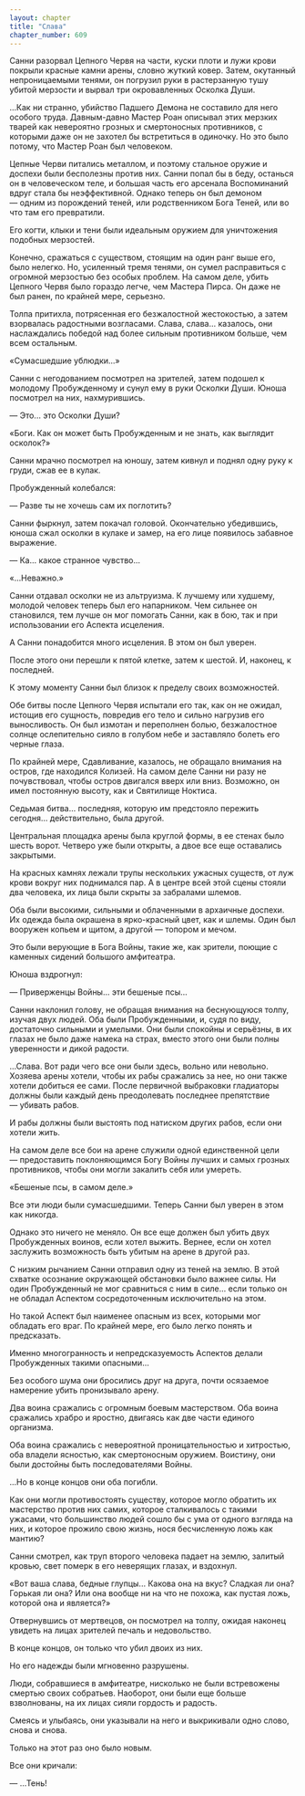 ```yaml
---
layout: chapter
title: "Слава"
chapter_number: 609
---
```


Санни разорвал Цепного Червя на части, куски плоти и лужи крови покрыли красные камни арены, словно жуткий ковер. Затем, окутанный непроницаемыми тенями, он погрузил руки в растерзанную тушу убитой мерзости и вырвал три окровавленных Осколка Души.





...Как ни странно, убийство Падшего Демона не составило для него особого труда. Давным-давно Мастер Роан описывал этих мерзких тварей как невероятно грозных и смертоносных противников, с которыми даже он не захотел бы встретиться в одиночку. Но это было потому, что Мастер Роан был человеком.





Цепные Черви питались металлом, и поэтому стальное оружие и доспехи были бесполезны против них. Санни попал бы в беду, останься он в человеческом теле, и большая часть его арсенала Воспоминаний вдруг стала бы неэффективной. Однако теперь он был демоном — одним из порождений теней, или родственником Бога Теней, или во что там его превратили.





Его когти, клыки и тени были идеальным оружием для уничтожения подобных мерзостей.





Конечно, сражаться с существом, стоящим на один ранг выше его, было нелегко. Но, усиленный тремя тенями, он сумел расправиться с огромной мерзостью без особых проблем. На самом деле, убить Цепного Червя было гораздо легче, чем Мастера Пирса. Он даже не был ранен, по крайней мере, серьезно.





Толпа притихла, потрясенная его безжалостной жестокостью, а затем взорвалась радостными возгласами. Слава, слава... казалось, они наслаждались победой над более сильным противником больше, чем всем остальным.





«Сумасшедшие ублюдки...»





Санни с негодованием посмотрел на зрителей, затем подошел к молодому Пробужденному и сунул ему в руки Осколки Души. Юноша посмотрел на них, нахмурившись.





— Это... это Осколки Души?





«Боги. Как он может быть Пробужденным и не знать, как выглядит осколок?»





Санни мрачно посмотрел на юношу, затем кивнул и поднял одну руку к груди, сжав ее в кулак.





Пробужденный колебался:





— Разве ты не хочешь сам их поглотить?





Санни фыркнул, затем покачал головой. Окончательно убедившись, юноша сжал осколки в кулаке и замер, на его лице появилось забавное выражение.





— Ка... какое странное чувство...





«...Неважно.»





Санни отдавал осколки не из альтруизма. К лучшему или худшему, молодой человек теперь был его напарником. Чем сильнее он становился, тем лучше он мог помогать Санни, как в бою, так и при использовании его Аспекта исцеления.





А Санни понадобится много исцеления. В этом он был уверен.





После этого они перешли к пятой клетке, затем к шестой. И, наконец, к последней.





К этому моменту Санни был близок к пределу своих возможностей.





Обе битвы после Цепного Червя испытали его так, как он не ожидал, истощив его сущность, повредив его тело и сильно нагрузив его выносливость. Он был измотан и переполнен болью, безжалостное солнце ослепительно сияло в голубом небе и заставляло болеть его черные глаза.





По крайней мере, Сдавливание, казалось, не обращало внимания на остров, где находился Колизей. На самом деле Санни ни разу не почувствовал, чтобы остров двигался вверх или вниз. Возможно, он имел постоянную высоту, как и Святилище Ноктиса.





Седьмая битва... последняя, которую им предстояло пережить сегодня... действительно, была другой.





Центральная площадка арены была круглой формы, в ее стенах было шесть ворот. Четверо уже были открыты, а двое все еще оставались закрытыми.





На красных камнях лежали трупы нескольких ужасных существ, от луж крови вокруг них поднимался пар. А в центре всей этой сцены стояли два человека, их лица были скрыты за забралами шлемов.





Оба были высокими, сильными и облаченными в архаичные доспехи. Их одежда была окрашена в ярко-красный цвет, как и шлемы. Один был вооружен копьем и щитом, а другой — топором и мечом.





Это были верующие в Бога Войны, такие же, как зрители, поющие с каменных сидений большого амфитеатра.





Юноша вздрогнул:





— Приверженцы Войны... эти бешеные псы...





Санни наклонил голову, не обращая внимания на беснующуюся толпу, изучая двух людей. Оба были Пробужденными, и, судя по виду, достаточно сильными и умелыми. Они были спокойны и серьёзны, в их глазах не было даже намека на страх, вместо этого они были полны уверенности и дикой радости.





...Слава. Вот ради чего все они были здесь, вольно или невольно. Хозяева арены хотели, чтобы их рабы сражались за нее, но они также хотели добиться ее сами. После первичной выбраковки гладиаторы должны были каждый день преодолевать последнее препятствие — убивать рабов.





И рабы должны были выстоять под натиском других рабов, если они хотели жить.





На самом деле все бои на арене служили одной единственной цели — предоставить поклоняющимся Богу Войны лучших и самых грозных противников, чтобы они могли закалить себя или умереть.





«Бешеные псы, в самом деле.»





Все эти люди были сумасшедшими. Теперь Санни был уверен в этом как никогда.





Однако это ничего не меняло. Он все еще должен был убить двух Пробужденных воинов, если хотел выжить. Вернее, если он хотел заслужить возможность быть убитым на арене в другой раз.





С низким рычанием Санни отправил одну из теней на землю. В этой схватке осознание окружающей обстановки было важнее силы. Ни один Пробужденный не мог сравниться с ним в силе... если только он не обладал Аспектом сосредоточенным исключительно на этом.





Но такой Аспект был наименее опасным из всех, которыми мог обладать его враг. По крайней мере, его было легко понять и предсказать.





Именно многогранность и непредсказуемость Аспектов делали Пробужденных такими опасными...





Без особого шума они бросились друг на друга, почти осязаемое намерение убить пронизывало арену.





Два воина сражались с огромным боевым мастерством. Оба воина сражались храбро и яростно, двигаясь как две части единого организма.





Оба воина сражались с невероятной проницательностью и хитростью, оба владели ясностью, как смертоносным оружием. Воистину, они были достойны быть последователями Войны.





...Но в конце концов они оба погибли.





Как они могли противостоять существу, которое могло обратить их мастерство против них самих, которое сталкивалось с такими ужасами, что большинство людей сошло бы с ума от одного взгляда на них, и которое прожило свою жизнь, нося бесчисленную ложь как мантию?





Санни смотрел, как труп второго человека падает на землю, залитый кровью, свет померк в его неверящих глазах, и вздохнул.





«Вот ваша слава, бедные глупцы... Какова она на вкус? Сладкая ли она? Горькая ли она? Или она вообще ни на что не похожа, как пустая ложь, которой она и является?»





Отвернувшись от мертвецов, он посмотрел на толпу, ожидая наконец увидеть на лицах зрителей печаль и недовольство.





В конце концов, он только что убил двоих из них.





Но его надежды были мгновенно разрушены.





Люди, собравшиеся в амфитеатре, нисколько не были встревожены смертью своих собратьев. Наоборот, они были еще больше взволнованы, на их лицах сияли гордость и радость.





Смеясь и улыбаясь, они указывали на него и выкрикивали одно слово, снова и снова.





Только на этот раз оно было новым.





Все они кричали:





— ...Тень!